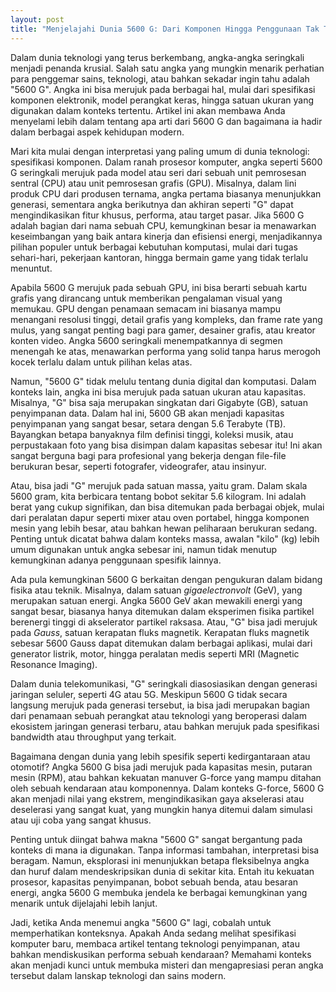 ```yaml
---
layout: post
title: "Menjelajahi Dunia 5600 G: Dari Komponen Hingga Penggunaan Tak Terduga"
---
```


Dalam dunia teknologi yang terus berkembang, angka-angka seringkali menjadi penanda krusial. Salah satu angka yang mungkin menarik perhatian para penggemar sains, teknologi, atau bahkan sekadar ingin tahu adalah "5600 G". Angka ini bisa merujuk pada berbagai hal, mulai dari spesifikasi komponen elektronik, model perangkat keras, hingga satuan ukuran yang digunakan dalam konteks tertentu. Artikel ini akan membawa Anda menyelami lebih dalam tentang apa arti dari 5600 G dan bagaimana ia hadir dalam berbagai aspek kehidupan modern.

Mari kita mulai dengan interpretasi yang paling umum di dunia teknologi: spesifikasi komponen. Dalam ranah prosesor komputer, angka seperti 5600 G seringkali merujuk pada model atau seri dari sebuah unit pemrosesan sentral (CPU) atau unit pemrosesan grafis (GPU). Misalnya, dalam lini produk CPU dari produsen ternama, angka pertama biasanya menunjukkan generasi, sementara angka berikutnya dan akhiran seperti "G" dapat mengindikasikan fitur khusus, performa, atau target pasar. Jika 5600 G adalah bagian dari nama sebuah CPU, kemungkinan besar ia menawarkan keseimbangan yang baik antara kinerja dan efisiensi energi, menjadikannya pilihan populer untuk berbagai kebutuhan komputasi, mulai dari tugas sehari-hari, pekerjaan kantoran, hingga bermain game yang tidak terlalu menuntut.

Apabila 5600 G merujuk pada sebuah GPU, ini bisa berarti sebuah kartu grafis yang dirancang untuk memberikan pengalaman visual yang memukau. GPU dengan penamaan semacam ini biasanya mampu menangani resolusi tinggi, detail grafis yang kompleks, dan frame rate yang mulus, yang sangat penting bagi para gamer, desainer grafis, atau kreator konten video. Angka 5600 seringkali menempatkannya di segmen menengah ke atas, menawarkan performa yang solid tanpa harus merogoh kocek terlalu dalam untuk pilihan kelas atas.

Namun, "5600 G" tidak melulu tentang dunia digital dan komputasi. Dalam konteks lain, angka ini bisa merujuk pada satuan ukuran atau kapasitas. Misalnya, "G" bisa saja merupakan singkatan dari Gigabyte (GB), satuan penyimpanan data. Dalam hal ini, 5600 GB akan menjadi kapasitas penyimpanan yang sangat besar, setara dengan 5.6 Terabyte (TB). Bayangkan betapa banyaknya film definisi tinggi, koleksi musik, atau perpustakaan foto yang bisa disimpan dalam kapasitas sebesar itu! Ini akan sangat berguna bagi para profesional yang bekerja dengan file-file berukuran besar, seperti fotografer, videografer, atau insinyur.

Atau, bisa jadi "G" merujuk pada satuan massa, yaitu gram. Dalam skala 5600 gram, kita berbicara tentang bobot sekitar 5.6 kilogram. Ini adalah berat yang cukup signifikan, dan bisa ditemukan pada berbagai objek, mulai dari peralatan dapur seperti mixer atau oven portabel, hingga komponen mesin yang lebih besar, atau bahkan hewan peliharaan berukuran sedang. Penting untuk dicatat bahwa dalam konteks massa, awalan "kilo" (kg) lebih umum digunakan untuk angka sebesar ini, namun tidak menutup kemungkinan adanya penggunaan spesifik lainnya.

Ada pula kemungkinan 5600 G berkaitan dengan pengukuran dalam bidang fisika atau teknik. Misalnya, dalam satuan *gigaelectronvolt* (GeV), yang merupakan satuan energi. Angka 5600 GeV akan mewakili energi yang sangat besar, biasanya hanya ditemukan dalam eksperimen fisika partikel berenergi tinggi di akselerator partikel raksasa. Atau, "G" bisa jadi merujuk pada *Gauss*, satuan kerapatan fluks magnetik. Kerapatan fluks magnetik sebesar 5600 Gauss dapat ditemukan dalam berbagai aplikasi, mulai dari generator listrik, motor, hingga peralatan medis seperti MRI (Magnetic Resonance Imaging).

Dalam dunia telekomunikasi, "G" seringkali diasosiasikan dengan generasi jaringan seluler, seperti 4G atau 5G. Meskipun 5600 G tidak secara langsung merujuk pada generasi tersebut, ia bisa jadi merupakan bagian dari penamaan sebuah perangkat atau teknologi yang beroperasi dalam ekosistem jaringan generasi terbaru, atau bahkan merujuk pada spesifikasi bandwidth atau throughput yang terkait.

Bagaimana dengan dunia yang lebih spesifik seperti kedirgantaraan atau otomotif? Angka 5600 G bisa jadi merujuk pada kapasitas mesin, putaran mesin (RPM), atau bahkan kekuatan manuver G-force yang mampu ditahan oleh sebuah kendaraan atau komponennya. Dalam konteks G-force, 5600 G akan menjadi nilai yang ekstrem, mengindikasikan gaya akselerasi atau deselerasi yang sangat kuat, yang mungkin hanya ditemui dalam simulasi atau uji coba yang sangat khusus.

Penting untuk diingat bahwa makna "5600 G" sangat bergantung pada konteks di mana ia digunakan. Tanpa informasi tambahan, interpretasi bisa beragam. Namun, eksplorasi ini menunjukkan betapa fleksibelnya angka dan huruf dalam mendeskripsikan dunia di sekitar kita. Entah itu kekuatan prosesor, kapasitas penyimpanan, bobot sebuah benda, atau besaran energi, angka 5600 G membuka jendela ke berbagai kemungkinan yang menarik untuk dijelajahi lebih lanjut.

Jadi, ketika Anda menemui angka "5600 G" lagi, cobalah untuk memperhatikan konteksnya. Apakah Anda sedang melihat spesifikasi komputer baru, membaca artikel tentang teknologi penyimpanan, atau bahkan mendiskusikan performa sebuah kendaraan? Memahami konteks akan menjadi kunci untuk membuka misteri dan mengapresiasi peran angka tersebut dalam lanskap teknologi dan sains modern.

